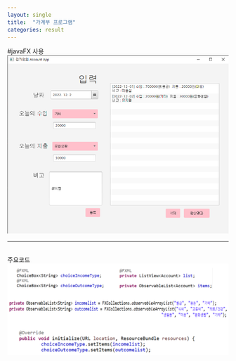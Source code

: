 ```yaml
---
layout: single
title:  "가계부 프로그램"
categories: result
---
```


#javaFX 사용
<img src="/images/account.png">
<br>
***
<br>
주요코드

<img src="/images/accountCode.png">


